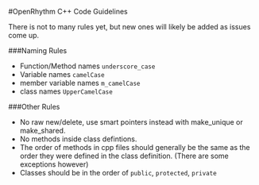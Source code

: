 #OpenRhythm C++ Code Guidelines

There is not to many rules yet, but new ones will likely be added as issues come up.

###Naming Rules
* Function/Method names `underscore_case`
* Variable names `camelCase`
* member variable names `m_camelCase`
* class names `UpperCamelCase`

###Other Rules
* No raw new/delete, use smart pointers instead with make_unique or make_shared.
* No methods inside class defintions.
* The order of methods in cpp files should generally be the same as the order they were defined in the class definition. (There are some exceptions however)
* Classes should be in the order of `public`, `protected`, `private`
